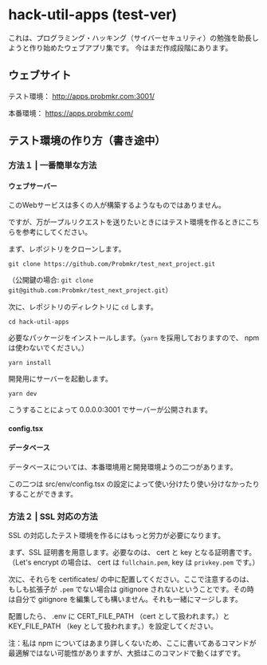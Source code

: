 # hack-util-apps (test-ver)

これは、プログラミング・ハッキング（サイバーセキュリティ）の勉強を助長しようと作り始めたウェブアプリ集です。
今はまだ作成段階にあります。

## ウェブサイト

テスト環境：
http://apps.probmkr.com:3001/

本番環境：
https://apps.probmkr.com/

## テスト環境の作り方（書き途中）

### 方法１ | 一番簡単な方法

#### ウェブサーバー

このWebサービスは多くの人が構築するようなものではありません。

ですが、万が一プルリクエストを送りたいときにはテスト環境を作るときにこちらを参考にしてください。

まず、レポジトリをクローンします。

```
git clone https://github.com/Probmkr/test_next_project.git
```

（公開鍵の場合: `git clone git@github.com:Probmkr/test_next_project.git`）

次に、レポジトリのディレクトリに `cd` します。

```
cd hack-util-apps
```

必要なパッケージをインストールします。（`yarn` を採用しておりますので、 npm は使わないでください。）

```
yarn install
```

開発用にサーバーを起動します。

```
yarn dev
```

こうすることによって 0.0.0.0:3001 でサーバーが公開されます。

#### config.tsx

#### データベース

データベースについては、本番環境用と開発環境ようの二つがあります。

この二つは src/env/config.tsx の設定によって使い分けたり使い分けなかったりすることができます。

### 方法２ | SSL 対応の方法

SSL の対応したテスト環境を作るにはもっと労力が必要になります。

まず、SSL 証明書を用意します。必要なのは、 cert と key となる証明書です。（Let's encrypt の場合は、 cert は `fullchain.pem`, key は `privkey.pem` です。）

次に、それらを certificates/ の中に配置してください。ここで注意するのは、もしも拡張子が `.pem` でない場合は gitignore されないということです。その時は自分で gitignore を編集しても構いません。それも一緒にマージします。

配置したら、 .env に CERT_FILE_PATH （cert として扱われます。）と KEY_FILE_PATH （key として扱われます。）を設定してください。

注：私は npm についてはあまり詳しくないため、ここに書いてあるコマンドが最適解ではない可能性がありますが、大抵はこのコマンドで動くはずです。
